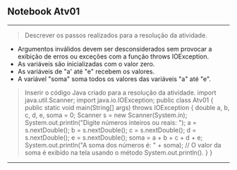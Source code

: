 ## Notebook Atv01

<hr>

> Descrever os passos realizados para a resolução da atividade.
  - Argumentos inválidos devem ser desconsiderados sem provocar a exibição de erros ou exceções com a função throws IOException.
  - As variáveis são inicializadas com o valor zero.
  - As variáveis de "a' até "e" recebem os valores.
  - A variável "soma" soma todos os valores das variáveis "a" até "e".

> Inserir o código Java criado para a resolução da atividade. 
  import java.util.Scanner;
  import java.io.IOException;
  public class Atv01 {
  public static void main(String[] args) throws IOException {
  double a, b, c, d, e, soma = 0;
  Scanner s = new Scanner(System.in);
  System.out.println("Digite números inteiros ou reais: ");
  a = s.nextDouble();
  b = s.nextDouble();
  c = s.nextDouble();
  d = s.nextDouble();
  e = s.nextDouble();
  soma = a + b + c + d + e;
  System.out.println("A soma dos números é: " + soma); // O valor da soma é exibido na tela usando o método System.out.println().
    }
  }

<hr>
